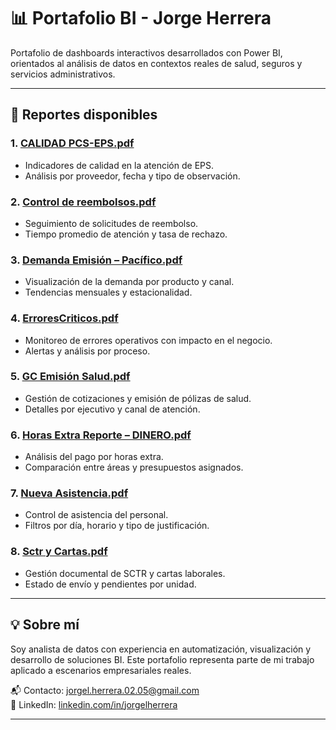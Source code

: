 # 📊 Portafolio BI - Jorge Herrera

Portafolio de dashboards interactivos desarrollados con Power BI, orientados al análisis de datos en contextos reales de salud, seguros y servicios administrativos.

---

## 📁 Reportes disponibles

### 1. [CALIDAD PCS-EPS.pdf](./CALIDAD%20PCS-EPS.pdf)
- Indicadores de calidad en la atención de EPS.
- Análisis por proveedor, fecha y tipo de observación.

### 2. [Control de reembolsos.pdf](./Control%20de%20reembolsos.pdf)
- Seguimiento de solicitudes de reembolso.
- Tiempo promedio de atención y tasa de rechazo.

### 3. [Demanda Emisión – Pacífico.pdf](./Demanda%20Emisi%C3%B3n%20%E2%80%93%20Pac%C3%ADfico.pdf)
- Visualización de la demanda por producto y canal.
- Tendencias mensuales y estacionalidad.

### 4. [ErroresCriticos.pdf](./ErroresCriticos.pdf)
- Monitoreo de errores operativos con impacto en el negocio.
- Alertas y análisis por proceso.

### 5. [GC Emisión Salud.pdf](./GC%20Emisi%C3%B3n%20Salud.pdf)
- Gestión de cotizaciones y emisión de pólizas de salud.
- Detalles por ejecutivo y canal de atención.

### 6. [Horas Extra Reporte – DINERO.pdf](./Horas%20Extra%20Reporte%20-%20DINERO.pdf)
- Análisis del pago por horas extra.
- Comparación entre áreas y presupuestos asignados.

### 7. [Nueva Asistencia.pdf](./Nueva%20Asistencia.pdf)
- Control de asistencia del personal.
- Filtros por día, horario y tipo de justificación.

### 8. [Sctr y Cartas.pdf](./Sctr%20y%20Cartas-DESKTOP-RKQGCEG.pdf)
- Gestión documental de SCTR y cartas laborales.
- Estado de envío y pendientes por unidad.

---

## 💡 Sobre mí

Soy analista de datos con experiencia en automatización, visualización y desarrollo de soluciones BI. Este portafolio representa parte de mi trabajo aplicado a escenarios empresariales reales.

📬 Contacto: jorgel.herrera.02.05@gmail.com  
🔗 LinkedIn: [linkedin.com/in/jorgelherrera](linkedin.com/in/jorge-h-988342232/)

---
